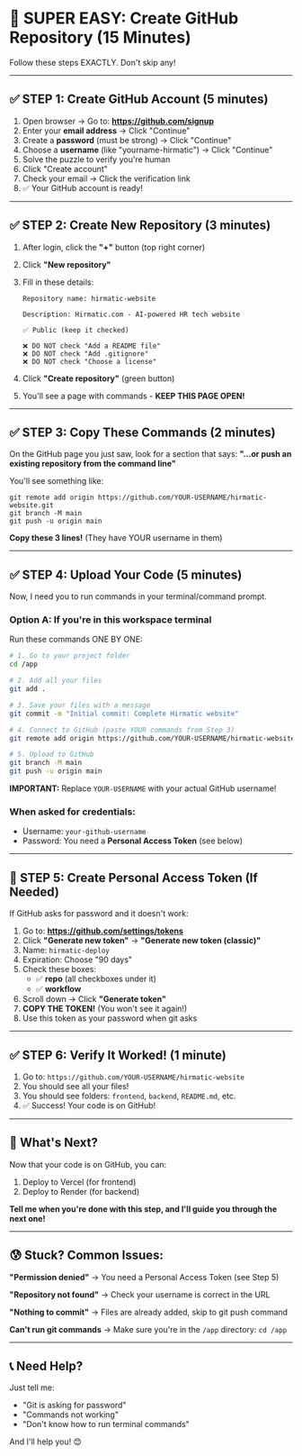 # 🎯 SUPER EASY: Create GitHub Repository (15 Minutes)

Follow these steps EXACTLY. Don't skip any!

---

## ✅ STEP 1: Create GitHub Account (5 minutes)

1. Open browser → Go to: **https://github.com/signup**
2. Enter your **email address** → Click "Continue"
3. Create a **password** (must be strong) → Click "Continue"  
4. Choose a **username** (like "yourname-hirmatic") → Click "Continue"
5. Solve the puzzle to verify you're human
6. Click "Create account"
7. Check your email → Click the verification link
8. ✅ Your GitHub account is ready!

---

## ✅ STEP 2: Create New Repository (3 minutes)

1. After login, click the **"+"** button (top right corner)
2. Click **"New repository"**
3. Fill in these details:

   ```
   Repository name: hirmatic-website
   
   Description: Hirmatic.com - AI-powered HR tech website
   
   ✅ Public (keep it checked)
   
   ❌ DO NOT check "Add a README file"
   ❌ DO NOT check "Add .gitignore"
   ❌ DO NOT check "Choose a license"
   ```

4. Click **"Create repository"** (green button)
5. You'll see a page with commands - **KEEP THIS PAGE OPEN!**

---

## ✅ STEP 3: Copy These Commands (2 minutes)

On the GitHub page you just saw, look for a section that says:
**"…or push an existing repository from the command line"**

You'll see something like:
```
git remote add origin https://github.com/YOUR-USERNAME/hirmatic-website.git
git branch -M main
git push -u origin main
```

**Copy these 3 lines!** (They have YOUR username in them)

---

## ✅ STEP 4: Upload Your Code (5 minutes)

Now, I need you to run commands in your terminal/command prompt.

### Option A: If you're in this workspace terminal

Run these commands ONE BY ONE:

```bash
# 1. Go to your project folder
cd /app

# 2. Add all your files
git add .

# 3. Save your files with a message
git commit -m "Initial commit: Complete Hirmatic website"

# 4. Connect to GitHub (paste YOUR commands from Step 3)
git remote add origin https://github.com/YOUR-USERNAME/hirmatic-website.git

# 5. Upload to GitHub
git branch -M main
git push -u origin main
```

**IMPORTANT:** Replace `YOUR-USERNAME` with your actual GitHub username!

### When asked for credentials:
- Username: `your-github-username`
- Password: You need a **Personal Access Token** (see below)

---

## 🔑 STEP 5: Create Personal Access Token (If Needed)

If GitHub asks for password and it doesn't work:

1. Go to: **https://github.com/settings/tokens**
2. Click **"Generate new token"** → **"Generate new token (classic)"**
3. Name: `hirmatic-deploy`
4. Expiration: Choose "90 days"
5. Check these boxes:
   - ✅ **repo** (all checkboxes under it)
   - ✅ **workflow**
6. Scroll down → Click **"Generate token"**
7. **COPY THE TOKEN!** (You won't see it again!)
8. Use this token as your password when git asks

---

## ✅ STEP 6: Verify It Worked! (1 minute)

1. Go to: `https://github.com/YOUR-USERNAME/hirmatic-website`
2. You should see all your files!
3. You should see folders: `frontend`, `backend`, `README.md`, etc.
4. ✅ Success! Your code is on GitHub!

---

## 🎉 What's Next?

Now that your code is on GitHub, you can:
1. Deploy to Vercel (for frontend)
2. Deploy to Render (for backend)

**Tell me when you're done with this step, and I'll guide you through the next one!**

---

## 😰 Stuck? Common Issues:

**"Permission denied"**
→ You need a Personal Access Token (see Step 5)

**"Repository not found"**
→ Check your username is correct in the URL

**"Nothing to commit"**
→ Files are already added, skip to git push command

**Can't run git commands**
→ Make sure you're in the `/app` directory: `cd /app`

---

## 📞 Need Help?

Just tell me:
- "Git is asking for password"
- "Commands not working"
- "Don't know how to run terminal commands"

And I'll help you! 😊
